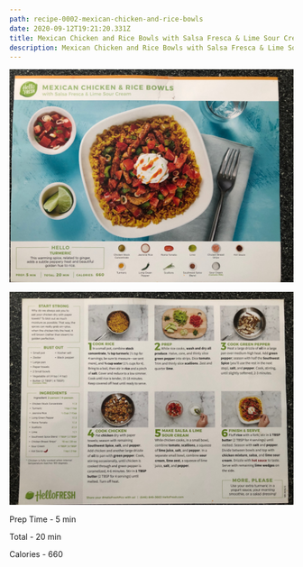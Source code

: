 ```yaml
---
path: recipe-0002-mexican-chicken-and-rice-bowls
date: 2020-09-12T19:21:20.331Z
title: Mexican Chicken and Rice Bowls with Salsa Fresca & Lime Sour Cream
description: Mexican Chicken and Rice Bowls with Salsa Fresca & Lime Sour Cream
---
```

![Picture of finished Mexican Chicken and Rice Bowls](../assets/0002-mexican-chicken-and-rice-bowls-pic-1.jpeg)

![picture of Mexican Chicken and Rice Bowls recipe ingredients, prep and cooking instructions](../assets/0002-mexican-chicken-and-rice-bowls-pic-2.jpeg)

Prep Time - 5 min

Total - 20 min

Calories - 660